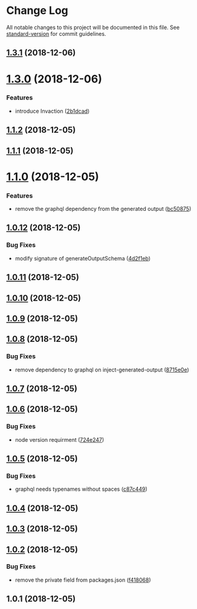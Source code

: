 # Change Log

All notable changes to this project will be documented in this file. See [standard-version](https://github.com/conventional-changelog/standard-version) for commit guidelines.

<a name="1.3.1"></a>
## [1.3.1](https://github.com/mabels/graphql-output-generator/compare/v1.3.0...v1.3.1) (2018-12-06)



<a name="1.3.0"></a>
# [1.3.0](https://github.com/mabels/graphql-output-generator/compare/v1.1.2...v1.3.0) (2018-12-06)


### Features

* introduce Invaction ([2b1dcad](https://github.com/mabels/graphql-output-generator/commit/2b1dcad))



<a name="1.1.2"></a>
## [1.1.2](https://github.com/mabels/graphql-output-generator/compare/v1.1.1...v1.1.2) (2018-12-05)



<a name="1.1.1"></a>
## [1.1.1](https://github.com/mabels/graphql-output-generator/compare/v1.1.0...v1.1.1) (2018-12-05)



<a name="1.1.0"></a>
# [1.1.0](https://github.com/mabels/graphql-output-generator/compare/v1.0.12...v1.1.0) (2018-12-05)


### Features

* remove the graphql dependency from the generated output ([bc50875](https://github.com/mabels/graphql-output-generator/commit/bc50875))



<a name="1.0.12"></a>
## [1.0.12](https://github.com/mabels/graphql-output-generator/compare/v1.0.11...v1.0.12) (2018-12-05)


### Bug Fixes

* modify signature of generateOutputSchema ([4d2f1eb](https://github.com/mabels/graphql-output-generator/commit/4d2f1eb))



<a name="1.0.11"></a>
## [1.0.11](https://github.com/mabels/graphql-output-generator/compare/v1.0.10...v1.0.11) (2018-12-05)



<a name="1.0.10"></a>
## [1.0.10](https://github.com/mabels/graphql-output-generator/compare/v1.0.9...v1.0.10) (2018-12-05)



<a name="1.0.9"></a>
## [1.0.9](https://github.com/mabels/graphql-output-generator/compare/v1.0.8...v1.0.9) (2018-12-05)



<a name="1.0.8"></a>
## [1.0.8](https://github.com/mabels/graphql-output-generator/compare/v1.0.7...v1.0.8) (2018-12-05)


### Bug Fixes

* remove dependency to graphql on inject-generated-output ([8715e0e](https://github.com/mabels/graphql-output-generator/commit/8715e0e))



<a name="1.0.7"></a>
## [1.0.7](https://github.com/mabels/graphql-output-generator/compare/v1.0.6...v1.0.7) (2018-12-05)



<a name="1.0.6"></a>
## [1.0.6](https://github.com/mabels/graphql-output-generator/compare/v1.0.5...v1.0.6) (2018-12-05)


### Bug Fixes

* node version requirment ([724e247](https://github.com/mabels/graphql-output-generator/commit/724e247))



<a name="1.0.5"></a>
## [1.0.5](https://github.com/mabels/graphql-output-generator/compare/v1.0.4...v1.0.5) (2018-12-05)


### Bug Fixes

* graphql needs typenames without spaces ([c87c449](https://github.com/mabels/graphql-output-generator/commit/c87c449))



<a name="1.0.4"></a>
## [1.0.4](https://github.com/mabels/graphql-output-generator/compare/v1.0.3...v1.0.4) (2018-12-05)



<a name="1.0.3"></a>
## [1.0.3](https://github.com/mabels/graphql-output-generator/compare/v1.0.2...v1.0.3) (2018-12-05)



<a name="1.0.2"></a>
## [1.0.2](https://github.com/mabels/graphql-output-generator/compare/v1.0.1...v1.0.2) (2018-12-05)


### Bug Fixes

* remove the private field from packages.json ([f418068](https://github.com/mabels/graphql-output-generator/commit/f418068))



<a name="1.0.1"></a>
## 1.0.1 (2018-12-05)
